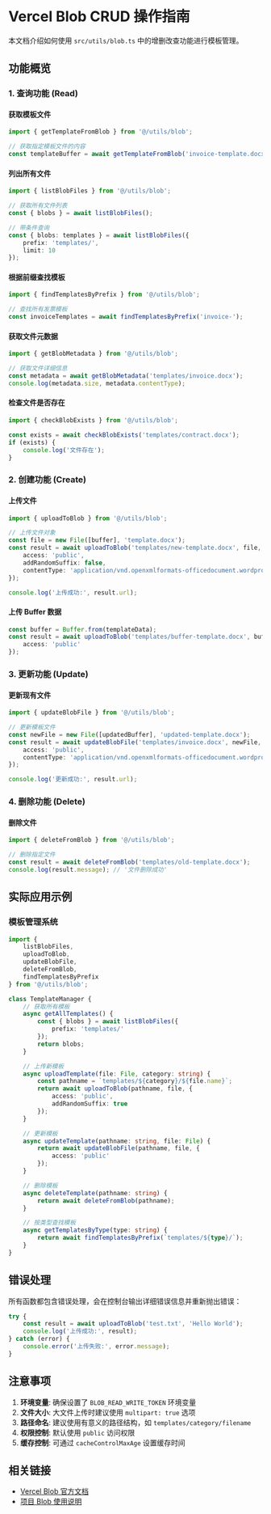 # Vercel Blob CRUD 操作指南

本文档介绍如何使用 `src/utils/blob.ts` 中的增删改查功能进行模板管理。

## 功能概览

### 1. 查询功能 (Read)

#### 获取模板文件

```typescript
import { getTemplateFromBlob } from '@/utils/blob';

// 获取指定模板文件的内容
const templateBuffer = await getTemplateFromBlob('invoice-template.docx');
```

#### 列出所有文件

```typescript
import { listBlobFiles } from '@/utils/blob';

// 获取所有文件列表
const { blobs } = await listBlobFiles();

// 带条件查询
const { blobs: templates } = await listBlobFiles({
    prefix: 'templates/',
    limit: 10
});
```

#### 根据前缀查找模板

```typescript
import { findTemplatesByPrefix } from '@/utils/blob';

// 查找所有发票模板
const invoiceTemplates = await findTemplatesByPrefix('invoice-');
```

#### 获取文件元数据

```typescript
import { getBlobMetadata } from '@/utils/blob';

// 获取文件详细信息
const metadata = await getBlobMetadata('templates/invoice.docx');
console.log(metadata.size, metadata.contentType);
```

#### 检查文件是否存在

```typescript
import { checkBlobExists } from '@/utils/blob';

const exists = await checkBlobExists('templates/contract.docx');
if (exists) {
    console.log('文件存在');
}
```

### 2. 创建功能 (Create)

#### 上传文件

```typescript
import { uploadToBlob } from '@/utils/blob';

// 上传文件对象
const file = new File([buffer], 'template.docx');
const result = await uploadToBlob('templates/new-template.docx', file, {
    access: 'public',
    addRandomSuffix: false,
    contentType: 'application/vnd.openxmlformats-officedocument.wordprocessingml.document'
});

console.log('上传成功:', result.url);
```

#### 上传 Buffer 数据

```typescript
const buffer = Buffer.from(templateData);
const result = await uploadToBlob('templates/buffer-template.docx', buffer, {
    access: 'public'
});
```

### 3. 更新功能 (Update)

#### 更新现有文件

```typescript
import { updateBlobFile } from '@/utils/blob';

// 更新模板文件
const newFile = new File([updatedBuffer], 'updated-template.docx');
const result = await updateBlobFile('templates/invoice.docx', newFile, {
    access: 'public',
    contentType: 'application/vnd.openxmlformats-officedocument.wordprocessingml.document'
});

console.log('更新成功:', result.url);
```

### 4. 删除功能 (Delete)

#### 删除文件

```typescript
import { deleteFromBlob } from '@/utils/blob';

// 删除指定文件
const result = await deleteFromBlob('templates/old-template.docx');
console.log(result.message); // '文件删除成功'
```

## 实际应用示例

### 模板管理系统

```typescript
import {
    listBlobFiles,
    uploadToBlob,
    updateBlobFile,
    deleteFromBlob,
    findTemplatesByPrefix
} from '@/utils/blob';

class TemplateManager {
    // 获取所有模板
    async getAllTemplates() {
        const { blobs } = await listBlobFiles({
            prefix: 'templates/'
        });
        return blobs;
    }

    // 上传新模板
    async uploadTemplate(file: File, category: string) {
        const pathname = `templates/${category}/${file.name}`;
        return await uploadToBlob(pathname, file, {
            access: 'public',
            addRandomSuffix: true
        });
    }

    // 更新模板
    async updateTemplate(pathname: string, file: File) {
        return await updateBlobFile(pathname, file, {
            access: 'public'
        });
    }

    // 删除模板
    async deleteTemplate(pathname: string) {
        return await deleteFromBlob(pathname);
    }

    // 按类型查找模板
    async getTemplatesByType(type: string) {
        return await findTemplatesByPrefix(`templates/${type}/`);
    }
}
```

## 错误处理

所有函数都包含错误处理，会在控制台输出详细错误信息并重新抛出错误：

```typescript
try {
    const result = await uploadToBlob('test.txt', 'Hello World');
    console.log('上传成功:', result);
} catch (error) {
    console.error('上传失败:', error.message);
}
```

## 注意事项

1. **环境变量**: 确保设置了 `BLOB_READ_WRITE_TOKEN` 环境变量
2. **文件大小**: 大文件上传时建议使用 `multipart: true` 选项
3. **路径命名**: 建议使用有意义的路径结构，如 `templates/category/filename`
4. **权限控制**: 默认使用 `public` 访问权限
5. **缓存控制**: 可通过 `cacheControlMaxAge` 设置缓存时间

## 相关链接

- [Vercel Blob 官方文档](https://vercel.com/docs/vercel-blob/using-blob-sdk)
- [项目 Blob 使用说明](./README_BLOB_USAGE.md)
